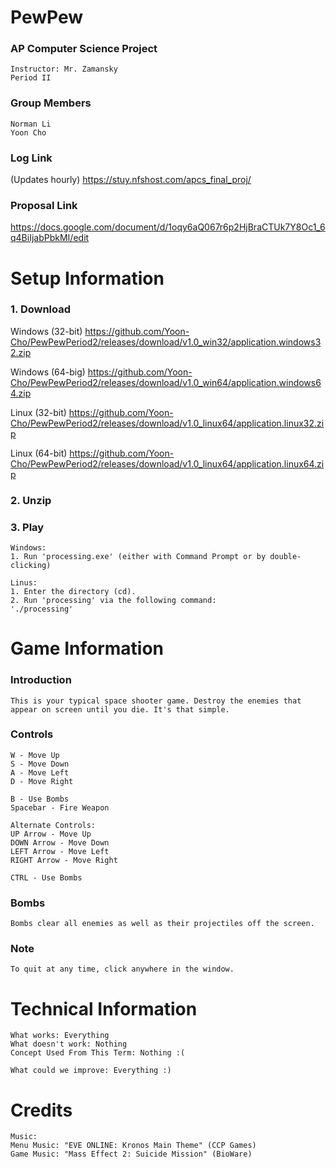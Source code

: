 # PewPew

### AP Computer Science Project
```
Instructor: Mr. Zamansky
Period II
```
### Group Members
```
Norman Li
Yoon Cho
```
### Log Link
(Updates hourly)
https://stuy.nfshost.com/apcs_final_proj/

### Proposal Link
https://docs.google.com/document/d/1oqy6aQ067r6p2HjBraCTUk7Y8Oc1_6q4BiIjabPbkMI/edit

# Setup Information
### 1. Download
Windows (32-bit)
https://github.com/Yoon-Cho/PewPewPeriod2/releases/download/v1.0_win32/application.windows32.zip

Windows (64-big)
https://github.com/Yoon-Cho/PewPewPeriod2/releases/download/v1.0_win64/application.windows64.zip

Linux (32-bit)
https://github.com/Yoon-Cho/PewPewPeriod2/releases/download/v1.0_linux64/application.linux32.zip

Linux (64-bit)
https://github.com/Yoon-Cho/PewPewPeriod2/releases/download/v1.0_linux64/application.linux64.zip

### 2. Unzip
### 3. Play
```
Windows:
1. Run 'processing.exe' (either with Command Prompt or by double-clicking)

Linus:
1. Enter the directory (cd).
2. Run 'processing' via the following command:
'./processing'
```

# Game Information
### Introduction
```
This is your typical space shooter game. Destroy the enemies that appear on screen until you die. It's that simple.
```

### Controls
```
W - Move Up
S - Move Down
A - Move Left
D - Move Right

B - Use Bombs
Spacebar - Fire Weapon

Alternate Controls:
UP Arrow - Move Up
DOWN Arrow - Move Down
LEFT Arrow - Move Left
RIGHT Arrow - Move Right

CTRL - Use Bombs
```

### Bombs
```
Bombs clear all enemies as well as their projectiles off the screen.
```

### Note
```
To quit at any time, click anywhere in the window.
```

# Technical Information
```
What works: Everything
What doesn't work: Nothing
Concept Used From This Term: Nothing :(

What could we improve: Everything :)
```

# Credits
```
Music:
Menu Music: "EVE ONLINE: Kronos Main Theme" (CCP Games)
Game Music: "Mass Effect 2: Suicide Mission" (BioWare)
```
